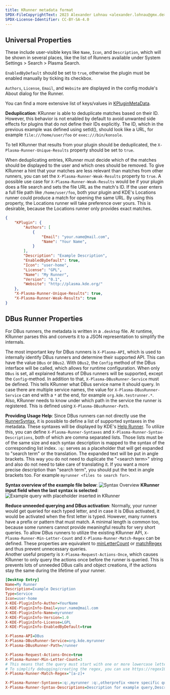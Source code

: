 ```yaml
---
title: KRunner metadata format
SPDX-FileCopyrightText: 2023 Alexander Lohnau <alexander.lohnau@gmx.de>
SPDX-License-Identifier: CC-BY-SA-4.0
---
```


## Universal Properties

These include user-visible keys like `Name`, `Icon`, and `Description`, which will be shown in several places, like the list of Runners available under System Settings > Search > Plasma Search.

`EnabledByDefault` should be set to `true`, otherwise the plugin must be enabled manually by ticking its checkbox.

`Authors`, `License`, `Email`, and `Website` are displayed in the config module's About dialog for the Runner.

You can find a more extensive list of keys/values in [KPluginMetaData](docs:kcoreaddons;KPluginMetaData).

**Deduplication**: KRunner is able to deduplicate matches based on their ID. However, this behavior is not enabled by default to avoid unwanted side effects for plugins that do not define their IDs explicitly.
The ID, which in the previous example was defined using setId(), should look like a URL, for example `file:///home/user/foo` or `exec:///bin/konsole`.

To tell KRunner that results from your plugin should be deduplicated, the `X-Plasma-Runner-Unique-Results` property should be set to `true`.

When deduplicating entries, KRunner must decide which of the matches should be displayed to the user and which ones should be removed.
To give KRunner a hint that your matches are less relevant than matches from other runners, you can set the `X-Plasma-Runner-Weak-Results` property to `true`.
A possible use case for `X-Plasma-Runner-Weak-Results` would be if your plugin does a file search and sets the file URL as the match's ID.
If the user enters a full file path like `/home/user/foo`, both your plugin and KDE's Locations runner could produce a match for opening the same URL.
By using this property, the Locations runner will take preference over yours. This is desirable, because the Locations runner only provides exact matches.

```json
{
    "KPlugin": {
        "Authors": [
            {
                "Email": "your.name@mail.com",
                "Name": "Your Name",
            }
        ],
        "Description": "Example Description",
        "EnabledByDefault": true,
        "Icon": "user-home",
        "License": "GPL",
        "Name": "My Runner",
        "Version": "0.1",
        "Website": "http://plasma.kde.org/"
    },
    "X-Plasma-Runner-Unique-Results": true,
    "X-Plasma-Runner-Weak-Results": true
}
```

## DBus Runner Properties

For DBus runners, the metadata is written in a `.desktop` file. At runtime, KRunner parses this and converts it to a JSON representation to simplify the internals.

The most important key for DBus runners is `X-Plasma-API`, which is used to internally identify DBus runners and determine their supported API.
This can have the value `DBus` or `DBus2`. With `DBus2`, the `Config` method of the DBus interface will be called, which allows for runtime configuration.
When only `DBus` is set, all explained features of DBus runners will be supported, except the `Config`-method.
In addition to that, `X-Plasma-DBusRunner-Service` must be defined. This tells KRunner what DBus service name it should query.
In case there are multiple service names, the value for `X-Plasma-DBusRunner-Service` can end with a `*` at the end, for example `org.kde.testrunner.*`.
Also, KRunner needs to know under which path in the service the runner is registered. This is defined using `X-Plasma-DBusRunner-Path`.

**Providing Usage Help**: Since DBus runners can not directly use the [RunnerSyntax](docs:krunner;RunnerSyntax), it is possible to define a list of supported syntaxes in the metadata.
These syntaxes will be displayed by KDE's [Help Runner](https://invent.kde.org/plasma/plasma-workspace/-/tree/master/runners/helprunner).
To utilize this, you can define `X-Plasma-Runner-Syntaxes` and `X-Plasma-Runner-Syntax-Descriptions`, both of which are comma separated lists.
Those lists must be of the same size and each syntax description is mapped to the syntax of the corresponding list index.
`:q:` serves as a placeholder that will get expanded to "search term" or the translation. The expanded text will be put in angle brackets.
This way you do not need to duplicate the "\<search term\>" string and also do not need to take care of translating it.
If you want a more precise description than "search term", you should put the text in angle brackets too.
For example `myrunner <files to search for>`.

**Syntax overview of the example file below**:
![Syntax Overview](/krunner/syntaxoverview.png)
**KRunner input field when the last syntax is selected**:
![Example query with placeholder inserted in KRunner](/krunner/placeholderselected.png)

**Reduce unneeded querying and DBus activation**: Normally, your runner would get queried for each typed letter, and in case it is DBus activated, it would be activated when the first letter is typed.
However, many runners have a prefix or pattern that must match.
A minimal length is common too, because some runners cannot provide meaningful results for very short queries.
To allow DBus runners to utilize the existing KRunner API, `X-Plasma-Runner-Min-Letter-Count` and `X-Plasma-Runner-Match-Regex` can be defined.
These properties are equivalent to [minLetterCount](docs:krunner;AbstractRunner::minLetterCount) or [matchRegex](docs:krunner;AbstractRunner::matchRegex) and thus prevent unnecessary queries.  
Another useful property is `X-Plasma-Request-Actions-Once`, which causes KRunner to only query the actions once before the runner is queried.
This is prevents lots of unneeded DBus calls and object creations, if the actions stay the same during the lifetime of your runner.


```ini
[Desktop Entry]
Name=My Runner
Description=Example Description
Type=Service
Icon=user-home
X-KDE-PluginInfo-Author=YourName
X-KDE-PluginInfo-Email=your.name@mail.com
X-KDE-PluginInfo-Name=myrunner
X-KDE-PluginInfo-Version=1.0
X-KDE-PluginInfo-License=LGPL
X-KDE-PluginInfo-EnabledByDefault=true

X-Plasma-API=DBus
X-Plasma-DBusRunner-Service=org.kde.myrunner
X-Plasma-DBusRunner-Path=/runner

X-Plasma-Request-Actions-Once=true
X-Plasma-Runner-Min-Letter-Count=3
# This means that the query must start with one or more lowercase letters
# To simplify debugging/creating the regex, you can use https://regex101.com/
X-Plasma-Runner-Match-Regex=^[a-z]+

X-Plasma-Runner-Syntaxes=:q:,myrunner :q:,otherprefix <more specific query>
X-Plasma-Runner-Syntax-Descriptions=Description for example query,Description for example query with prefix,Description for other prefix
```

